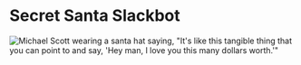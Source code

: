 # Secret Santa Slackbot

![Michael Scott wearing a santa hat saying, "It's like this tangible thing that you can point to and say, 'Hey man, I love you this many dollars worth.'"](https://media.giphy.com/media/wranrCRq3f90A/source.gif)
